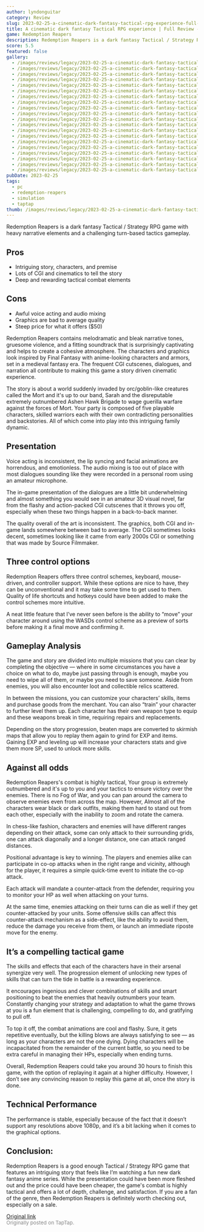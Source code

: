 ```yaml
---
author: lyndonguitar
category: Review
slug: 2023-02-25-a-cinematic-dark-fantasy-tactical-rpg-experience-full-review-redemption-reapers
title: A cinematic dark fantasy Tactical RPG experience | Full Review - Redemption Reapers
game: Redemption Reapers
description: Redemption Reapers is a dark fantasy Tactical / Strategy RPG game with heavy narrative elements and a challenging turn-based tactics gameplay.
score: 5.5
featured: false
gallery:
  - /images/reviews/legacy/2023-02-25-a-cinematic-dark-fantasy-tactical-rpg-experience--full-review---redemption-reapers-0.avif
  - /images/reviews/legacy/2023-02-25-a-cinematic-dark-fantasy-tactical-rpg-experience--full-review---redemption-reapers-1.avif
  - /images/reviews/legacy/2023-02-25-a-cinematic-dark-fantasy-tactical-rpg-experience--full-review---redemption-reapers-2.avif
  - /images/reviews/legacy/2023-02-25-a-cinematic-dark-fantasy-tactical-rpg-experience--full-review---redemption-reapers-3.avif
  - /images/reviews/legacy/2023-02-25-a-cinematic-dark-fantasy-tactical-rpg-experience--full-review---redemption-reapers-4.avif
  - /images/reviews/legacy/2023-02-25-a-cinematic-dark-fantasy-tactical-rpg-experience--full-review---redemption-reapers-5.avif
  - /images/reviews/legacy/2023-02-25-a-cinematic-dark-fantasy-tactical-rpg-experience--full-review---redemption-reapers-6.avif
  - /images/reviews/legacy/2023-02-25-a-cinematic-dark-fantasy-tactical-rpg-experience--full-review---redemption-reapers-7.avif
  - /images/reviews/legacy/2023-02-25-a-cinematic-dark-fantasy-tactical-rpg-experience--full-review---redemption-reapers-8.avif
  - /images/reviews/legacy/2023-02-25-a-cinematic-dark-fantasy-tactical-rpg-experience--full-review---redemption-reapers-9.avif
  - /images/reviews/legacy/2023-02-25-a-cinematic-dark-fantasy-tactical-rpg-experience--full-review---redemption-reapers-10.avif
  - /images/reviews/legacy/2023-02-25-a-cinematic-dark-fantasy-tactical-rpg-experience--full-review---redemption-reapers-11.avif
  - /images/reviews/legacy/2023-02-25-a-cinematic-dark-fantasy-tactical-rpg-experience--full-review---redemption-reapers-12.avif
  - /images/reviews/legacy/2023-02-25-a-cinematic-dark-fantasy-tactical-rpg-experience--full-review---redemption-reapers-13.avif
  - /images/reviews/legacy/2023-02-25-a-cinematic-dark-fantasy-tactical-rpg-experience--full-review---redemption-reapers-14.avif
  - /images/reviews/legacy/2023-02-25-a-cinematic-dark-fantasy-tactical-rpg-experience--full-review---redemption-reapers-15.avif
  - /images/reviews/legacy/2023-02-25-a-cinematic-dark-fantasy-tactical-rpg-experience--full-review---redemption-reapers-16.avif
  - /images/reviews/legacy/2023-02-25-a-cinematic-dark-fantasy-tactical-rpg-experience--full-review---redemption-reapers-17.avif
  - /images/reviews/legacy/2023-02-25-a-cinematic-dark-fantasy-tactical-rpg-experience--full-review---redemption-reapers-18.avif
  - /images/reviews/legacy/2023-02-25-a-cinematic-dark-fantasy-tactical-rpg-experience--full-review---redemption-reapers-19.avif
pubDate: 2023-02-25
tags:
  - pc
  - redemption-reapers
  - simulation
  - taptap
thumb: /images/reviews/legacy/2023-02-25-a-cinematic-dark-fantasy-tactical-rpg-experience--full-review---redemption-reapers-0.avif
---
```


Redemption Reapers is a dark fantasy Tactical / Strategy RPG game with heavy narrative elements and a challenging turn-based tactics gameplay.

## Pros
- Intriguing story, characters, and premise
- Lots of CGI and cinematics to tell the story
- Deep and rewarding tactical combat elements

## Cons
- Awful voice acting and audio mixing
- Graphics are bad to average quality
- Steep price for what it offers ($50)

Redemption Reapers contains melodramatic and bleak narrative tones, gruesome violence, and a fitting soundtrack that is surprisingly captivating and helps to create a cohesive atmosphere. The characters and graphics look inspired by Final Fantasy with anime-looking characters and armors, set in a medieval fantasy era. The frequent CGI cutscenes, dialogues, and narration all contribute to making this game a story driven cinematic experience.

The story is about a world suddenly invaded by orc/goblin-like creatures called the Mort and it's up to our band, Sarah and the disreputable extremely outnumbered Ashen Hawk Brigade to wage guerilla warfare against the forces of Mort. Your party is composed of five playable characters, skilled warriors each with their own contradicting personalities and backstories. All of which come into play into this intriguing family dynamic.

## Presentation

Voice acting is inconsistent, the lip syncing and facial animations are horrendous, and emotionless. The audio mixing is too out of place with most dialogues sounding like they were recorded in a personal room using an amateur microphone.

The in-game presentation of the dialogues are a little bit underwhelming and almost something you would see in an amateur 3D visual novel, far from the flashy and action-packed CGI cutscenes that it throws you off, especially when these two things happen in a back-to-back manner.

The quality overall of the art is inconsistent. The graphics, both CGI and in-game lands somewhere between bad to average. The CGI sometimes looks decent, sometimes looking like it came from early 2000s CGI or something that was made by Source Filmmaker.

## Three control options

Redemption Reapers offers three control schemes, keyboard, mouse-driven, and controller support. While these options are nice to have, they can be unconventional and it may take some time to get used to them. Quality of life shortcuts and hotkeys could have been added to make the control schemes more intuitive.

A neat little feature that I’ve never seen before is the ability to “move” your character around using the WASDs control scheme as a preview of sorts before making it a final move and confirming it.

## Gameplay Analysis

The game and story are divided into multiple missions that you can clear by completing the objective — where in some circumstances you have a choice on what to do, maybe just passing through is enough, maybe you need to wipe all of them, or maybe you need to save someone. Aside from enemies, you will also encounter loot and collectible relics scattered.

In between the missions, you can customize your characters’ skills, items and purchase goods from the merchant. You can also “train” your character to further level them up. Each character has their own weapon type to equip and these weapons break in time, requiring repairs and replacements.

Depending on the story progression, beaten maps are converted to skirmish maps that allow you to replay them again to grind for EXP and items. Gaining EXP and leveling up will increase your characters stats and give them more SP, used to unlock more skills.

## Against all odds

Redemption Reapers's combat is highly tactical, Your group is extremely outnumbered and it's up to you and your tactics to ensure victory over the enemies. There is no Fog of War, and you can pan around the camera to observe enemies even from across the map. However, Almost all of the characters wear black or dark outfits, making them hard to stand out from each other, especially with the inability to zoom and rotate the camera.

In chess-like fashion, characters and enemies will have different ranges depending on their attack, some can only attack to their surrounding grids, one can attack diagonally and a longer distance, one can attack ranged distances.

Positional advantage is key to winning. The players and enemies alike can participate in co-op attacks when in the right range and vicinity, although for the player, it requires a simple quick-time event to initiate the co-op attack.

Each attack will mandate a counter-attack from the defender, requiring you to monitor your HP as well when attacking on your turns.

At the same time, enemies attacking on their turns can die as well if they get counter-attacked by your units. Some offensive skills can affect this counter-attack mechanism as a side-effect, like the ability to avoid them, reduce the damage you receive from them, or launch an immediate riposte move for the enemy.

## It’s a compelling tactical game

The skills and effects that each of the characters have in their arsenal synergize very well. The progression element of unlocking new types of skills that can turn the tide in battle is a rewarding experience.

It encourages ingenious and clever combinations of skills and smart positioning to beat the enemies that heavily outnumbers your team. Constantly changing your strategy and adaptation to what the game throws at you is a fun element that is challenging, compelling to do, and gratifying to pull off.

To top it off, the combat animations are cool and flashy. Sure, it gets repetitive eventually, but the killing blows are always satisfying to see — as long as your characters are not the one dying. Dying characters will be incapacitated from the remainder of the current battle, so you need to be extra careful in managing their HPs, especially when ending turns.

Overall, Redemption Reapers could take you around 30 hours to finish this game, with the option of replaying it again at a higher difficulty. However, I don’t see any convincing reason to replay this game at all, once the story is done.

## Technical Performance

The performance is stable, especially because of the fact that it doesn’t support any resolutions above 1080p, and it’s a bit lacking when it comes to the graphical options.

## Conclusion:

Redemption Reapers is a good enough Tactical / Strategy RPG game that features an intriguing story that feels like I’m watching a fun new dark fantasy anime series. While the presentation could have been more fleshed out and the price could have been cheaper, the game's combat is highly tactical and offers a lot of depth, challenge, and satisfaction. If you are a fan of the genre, then Redemption Reapers is definitely worth checking out, especially on a sale.

[Original link](https://www.taptap.io/post/4634867)<br><span style="font-size: 0.95em; color: #888;">Originally posted on TapTap.</span>